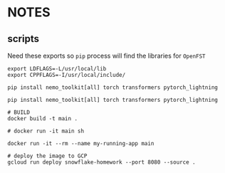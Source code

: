 # NOTES


## scripts
Need these exports so `pip` process will find the libraries for `OpenFST`
```shell
export LDFLAGS=-L/usr/local/lib
export CPPFLAGS=-I/usr/local/include/
```


```shell
pip install nemo_toolkit[all] torch transformers pytorch_lightning
```


```shell
pip install nemo_toolkit[all] torch transformers pytorch_lightning

```


```shell
# BUILD
docker build -t main .

# docker run -it main sh

docker run -it --rm --name my-running-app main

# deploy the image to GCP
gcloud run deploy snowflake-homework --port 8080 --source .
```